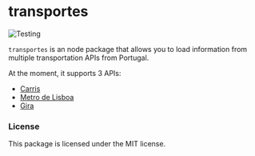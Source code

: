 # transportes

![Testing](https://github.com/josecarneiro/transportes/workflows/Testing/badge.svg)

`transportes` is an node package that allows you to load information from multiple transportation APIs from Portugal.

At the moment, it supports 3 APIs:

- [Carris](https://carris.tecmic.com/index.html)
- [Metro de Lisboa](https://api.metrolisboa.pt/store/apis/info?name=EstadoServicoML&version=1.0.1&provider=admin)
- [Gira](https://emel.city-platform.com/opendata/)

### License

This package is licensed under the MIT license.
